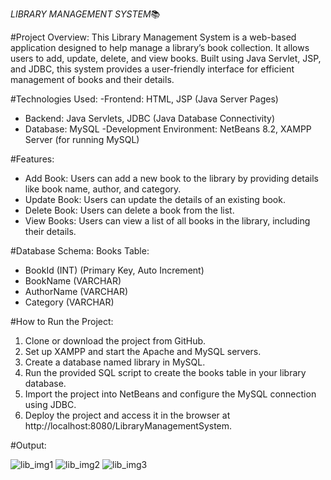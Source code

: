 *LIBRARY MANAGEMENT SYSTEM*📚

#Project Overview:
This Library Management System is a web-based application designed to help manage a library’s book collection. It allows users to add, update, delete, and view books. Built using Java Servlet, JSP, and JDBC, this system provides a user-friendly interface for efficient management of books and their details.


#Technologies Used:
 -Frontend:
   HTML,
   JSP (Java Server Pages)
- Backend:
   Java Servlets,
   JDBC (Java Database Connectivity)
- Database:
   MySQL
-Development Environment:
   NetBeans 8.2, 
   XAMPP Server (for running MySQL)

#Features:
- Add Book: Users can add a new book to the library by providing details like book name, author, and category.
- Update Book: Users can update the details of an existing book.
- Delete Book: Users can delete a book from the list.
- View Books: Users can view a list of all books in the library, including their details.

#Database Schema:
 Books Table:
  - BookId (INT) (Primary Key, Auto Increment)
  - BookName (VARCHAR)
  - AuthorName (VARCHAR)
  - Category (VARCHAR)

#How to Run the Project:
1. Clone or download the project from GitHub.
2. Set up XAMPP and start the Apache and MySQL servers.
3. Create a database named library in MySQL.
4. Run the provided SQL script to create the books table in your library database.
5. Import the project into NetBeans and configure the MySQL connection using JDBC.
6. Deploy the project and access it in the browser at http://localhost:8080/LibraryManagementSystem.

#Output:


![lib_img1](https://github.com/user-attachments/assets/cc532af2-4880-4517-87a8-bce808841e62)
![lib_img2](https://github.com/user-attachments/assets/1687aeaf-9528-4d71-b5d2-81c987840e41)
![lib_img3](https://github.com/user-attachments/assets/278ec3c0-68f2-4d1c-9075-b452faabfd71)

